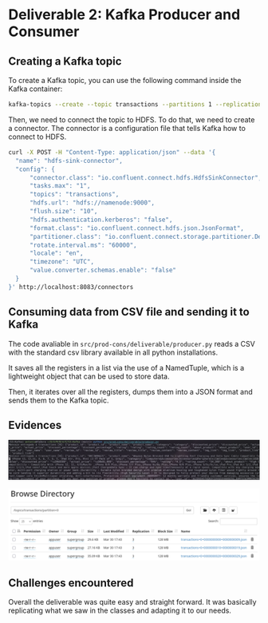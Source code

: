 # Deliverable 2: Kafka Producer and Consumer

## Creating a Kafka topic

To create a Kafka topic, you can use the following command inside the Kafka container:
```bash
kafka-topics --create --topic transactions --partitions 1 --replication-factor 1 --bootstrap-server localhost:9092
```

Then, we need to connect the topic to HDFS. To do that, we need to create a connector. The connector is a configuration file that tells Kafka how to connect to HDFS.
```bash
curl -X POST -H "Content-Type: application/json" --data '{
  "name": "hdfs-sink-connector",
  "config": {
      "connector.class": "io.confluent.connect.hdfs.HdfsSinkConnector",
      "tasks.max": "1",
      "topics": "transactions",
      "hdfs.url": "hdfs://namenode:9000",
      "flush.size": "10",
      "hdfs.authentication.kerberos": "false",
      "format.class": "io.confluent.connect.hdfs.json.JsonFormat",
      "partitioner.class": "io.confluent.connect.storage.partitioner.DefaultPartitioner",
      "rotate.interval.ms": "60000",
      "locale": "en",
      "timezone": "UTC",
      "value.converter.schemas.enable": "false"
  }
}' http://localhost:8083/connectors
```

## Consuming data from CSV file and sending it to Kafka

The code avaliable in `src/prod-cons/deliverable/producer.py` reads a CSV with the standard csv library available in all python installations.

It saves all the registers in a list via the use of a NamedTuple, which is a lightweight object that can be used to store data.

Then, it iterates over all the registers, dumps them into a JSON format and sends them to the Kafka topic.

## Evidences

![Sending data to kafka](images/producer.png)

![First three entries of data in HDFS](images/hadoop.png)

## Challenges encountered

Overall the deliverable was quite easy and straight forward. It was basically replicating what we saw in the classes and adapting it to our needs.
